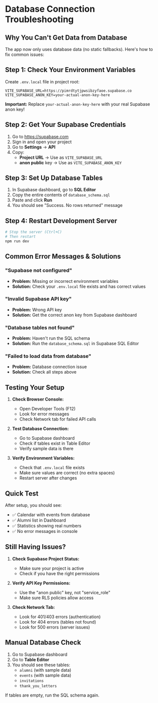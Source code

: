 # Database Connection Troubleshooting

## Why You Can't Get Data from Database

The app now only uses database data (no static fallbacks). Here's how to fix common issues:

## Step 1: Check Your Environment Variables

Create `.env.local` file in project root:

```env
VITE_SUPABASE_URL=https://pimrdtytjpwsibzyfaoe.supabase.co
VITE_SUPABASE_ANON_KEY=your-actual-anon-key-here
```

**Important:** Replace `your-actual-anon-key-here` with your real Supabase anon key!

## Step 2: Get Your Supabase Credentials

1. Go to https://supabase.com
2. Sign in and open your project
3. Go to **Settings** → **API**
4. Copy:
   - **Project URL** → Use as `VITE_SUPABASE_URL`
   - **anon public** key → Use as `VITE_SUPABASE_ANON_KEY`

## Step 3: Set Up Database Tables

1. In Supabase dashboard, go to **SQL Editor**
2. Copy the entire contents of `database_schema.sql`
3. Paste and click **Run**
4. You should see "Success. No rows returned" message

## Step 4: Restart Development Server

```bash
# Stop the server (Ctrl+C)
# Then restart
npm run dev
```

## Common Error Messages & Solutions

### "Supabase not configured"
- **Problem:** Missing or incorrect environment variables
- **Solution:** Check your `.env.local` file exists and has correct values

### "Invalid Supabase API key"
- **Problem:** Wrong API key
- **Solution:** Get the correct anon key from Supabase dashboard

### "Database tables not found"
- **Problem:** Haven't run the SQL schema
- **Solution:** Run the `database_schema.sql` in Supabase SQL Editor

### "Failed to load data from database"
- **Problem:** Database connection issue
- **Solution:** Check all steps above

## Testing Your Setup

1. **Check Browser Console:**
   - Open Developer Tools (F12)
   - Look for error messages
   - Check Network tab for failed API calls

2. **Test Database Connection:**
   - Go to Supabase dashboard
   - Check if tables exist in Table Editor
   - Verify sample data is there

3. **Verify Environment Variables:**
   - Check that `.env.local` file exists
   - Make sure values are correct (no extra spaces)
   - Restart server after changes

## Quick Test

After setup, you should see:
- ✅ Calendar with events from database
- ✅ Alumni list in Dashboard
- ✅ Statistics showing real numbers
- ✅ No error messages in console

## Still Having Issues?

1. **Check Supabase Project Status:**
   - Make sure your project is active
   - Check if you have the right permissions

2. **Verify API Key Permissions:**
   - Use the "anon public" key, not "service_role"
   - Make sure RLS policies allow access

3. **Check Network Tab:**
   - Look for 401/403 errors (authentication)
   - Look for 404 errors (tables not found)
   - Look for 500 errors (server issues)

## Manual Database Check

1. Go to Supabase dashboard
2. Go to **Table Editor**
3. You should see these tables:
   - `alumni` (with sample data)
   - `events` (with sample data)
   - `invitations`
   - `thank_you_letters`

If tables are empty, run the SQL schema again.

